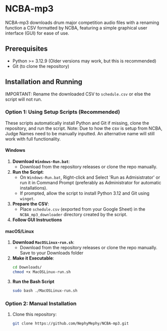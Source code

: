 # NCBA-mp3

NCBA-mp3 downloads drum major competition audio files with a renaming function a CSV formatted by NCBA, featuring a simple graphical user interface (GUI) for ease of use.

## Prerequisites
- Python >= 3.12.9 (Older versions may work, but this is recommended)
- Git (to clone the repository)

## Installation and Running

IMPORTANT: Rename the downloaded CSV to `schedule.csv` or else the script will not run.

### Option 1: Using Setup Scripts (Recommended)
These scripts automatically install Python and Git if missing, clone the repository, and run the script.
Note: Due to how the csv is setup from NCBA, Judge Names need to be manually inputted. An alternative name will still work with full functionality.

#### Windows
1. **Download `Windows-Run.bat`**:
   - Download from the repository releases or clone the repo manually.
2. **Run the Script**:
   - On `Windows-Run.bat`, Right-click and Select 'Run as Admisistrator' or run it in Command Prompt (preferably as Administrator for automatic installations).
   - If prompted, allow the script to install Python 3.12 and Git using `winget`.
3. **Prepare the CSV**:
   - Place `schedule.csv` (exported from your Google Sheet) in the `NCBA_mp3_downloader` directory created by the script.
4. **Follow GUI Instructions**

#### macOS/Linux
1. **Download `MacOSLinux-run.sh`**:
   - Download from the repository releases or clone the repo manually. Save to your Downloads folder
2. **Make it Executable**:
   ```bash
   cd Downloads/
   chmod +x MacOSLinux-run.sh
3. **Run the Bash Script**
   ```bash
   sudo bash ./MacOSLinux-run.sh

### Option 2: Manual Installation
1. Clone this repository:
   ```bash
   git clone https://github.com/NephyMephy/NCBA-mp3.git